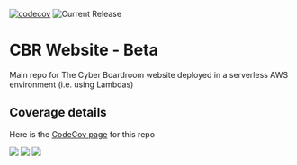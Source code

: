 [![codecov](https://codecov.io/gh/the-cyber-boardroom/cbr-website-beta/graph/badge.svg?token=NZDJOJ2CYH)](https://codecov.io/gh/the-cyber-boardroom/cbr-website-beta)
![Current Release](https://img.shields.io/badge/release-v0.80.0-blue)

# CBR Website - Beta

Main repo for The Cyber Boardroom website deployed in a serverless AWS environment (i.e. using Lambdas)


## Coverage details

Here is the [CodeCov page](https://app.codecov.io/gh/the-cyber-boardroom/cbr-website-beta) for this repo

![](https://codecov.io/gh/the-cyber-boardroom/cbr-website-beta/graphs/sunburst.svg?token=NZDJOJ2CYH)
![](https://codecov.io/gh/the-cyber-boardroom/cbr-website-beta/graphs/tree.svg?token=NZDJOJ2CYH)
![](https://codecov.io/gh/the-cyber-boardroom/cbr-website-beta/graphs/icicle.svg?token=NZDJOJ2CYH)